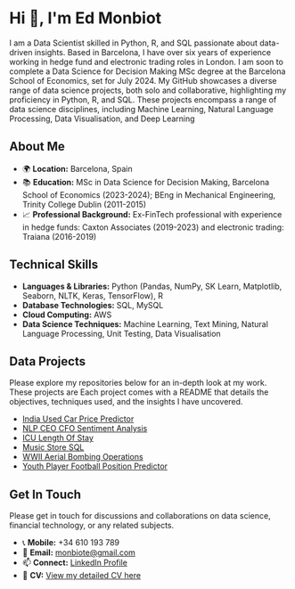 # Hi 👋, I'm Ed Monbiot

I am a Data Scientist skilled in Python, R, and SQL passionate about data-driven insights. Based in Barcelona, I have over six years of experience working in hedge fund and electronic trading roles in London. I am soon to complete a Data Science for Decision Making MSc degree at the Barcelona School of Economics, set for July 2024. My GitHub showcases a diverse range of data science projects, both solo and collaborative, highlighting my proficiency in Python, R, and SQL. These projects encompass a range of data science disciplines, including Machine Learning, Natural Language Processing, Data Visualisation, and Deep Learning
## About Me

- 🌍 **Location:** Barcelona, Spain
- 📚 **Education:** MSc in Data Science for Decision Making, Barcelona School of Economics (2023-2024); BEng in Mechanical Engineering, Trinity College Dublin (2011-2015)
- 📈 **Professional Background:** Ex-FinTech professional with experience in hedge funds: Caxton Associates (2019-2023) and electronic trading: Traiana (2016-2019) 

## Technical Skills

- **Languages & Libraries:** Python (Pandas, NumPy, SK Learn, Matplotlib, Seaborn, NLTK, Keras, TensorFlow), R
- **Database Technologies:**  SQL, MySQL
- **Cloud Computing:** AWS
- **Data Science Techniques:** Machine Learning, Text Mining, Natural Language Processing, Unit Testing, Data Visualisation

## Data Projects

Please explore my repositories below for an in-depth look at my work. These projects are Each project comes with a README that details the objectives, techniques used, and the insights I have uncovered.

- [India Used Car Price Predictor](https://github.com/monbiote/India_Used_Car_Price_Predictor)
- [NLP CEO CFO Sentiment Analysis](https://github.com/monbiote/NLP_CEO_CFO_Sentiment_Analysis)
- [ICU Length Of Stay](https://github.com/monbiote/ICU_Length_Of_Stay)
- [Music Store SQL](https://github.com/monbiote/Music_Store_SQL)
- [WWII Aerial Bombing Operations](https://github.com/monbiote/WWII_Aerial_Bombing_Operations)
- [Youth Player Football Position Predictor](https://github.com/monbiote/Youth_Player_Football_Position_Predictor)


## Get In Touch

Please get in touch for discussions and collaborations on data science, financial technology, or any related subjects.

- 📞 **Mobile:** +34 610 193 789
- 📧 **Email:** monbiote@gmail.com
- 📫 **Connect:** [LinkedIn Profile](https://www.linkedin.com/in/edward-monbiot-609047a6/)
- 📄 **CV:** [View my detailed CV here](https://github.com/monbiote/edward_monbiot_cv/blob/main/Edward_Monbiot_Data_Science_CV.pdf)


